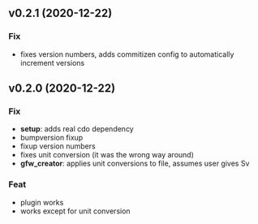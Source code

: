 ## v0.2.1 (2020-12-22)

### Fix

- fixes version numbers, adds commitizen config to automatically increment versions

## v0.2.0 (2020-12-22)

### Fix

- **setup**: adds real cdo dependency
- bumpversion fixup
- fixup version numbers
- fixes unit conversion (it was the wrong way around)
- **gfw_creator**: applies unit conversions to file, assumes user gives Sv

### Feat

- plugin works
- works except for unit conversion
